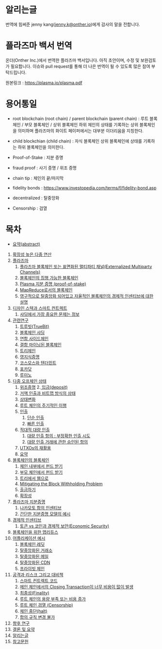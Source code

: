 # 알리는글

번역에 힘써준 jenny kang(jenny.k@onther.io)에게 감사의 말을 전합니다.

# 플라즈마 백서 번역

온더(Onther Inc.)에서 번역한 플라즈마 백서입니다.
아직 초안이며, 수정 및 보완검토가 필요합니다. 이슈와 pull request를 통해 더 나은 번역이 될 수 있도록 많은 참여 부탁드립니다.

원본링크 : https://plasma.io/plasma.pdf

# 용어통일

* root blockchain (root chain) / parent blockchain (parent chain)
: 루트 블록체인 / 부모 블록체인 / 상위 블록체인
하위 체인의 상태를 기록하는 상위 블록체인을 의미하며 플라즈마의 화이트 페이퍼에서는 대부분 이더리움을 지칭한다.

* child blockchian (child chain) : 자식 블록체인
상위 블록체인에 상태를 기록하는 하위 블록체인을 의미한다.

* Proof-of-Stake : 지분 증명
* fraud proof : 사기 증명 / 위조 증명
* chain tip : 체인의 끝/마지막
* fidelity bonds : https://www.investopedia.com/terms/f/fidelity-bond.asp
* decentralized : 탈중앙화
* Censorship : 검열


# 목차

* [요약(abstract)](https://github.com/Onther-Tech/plasma-korea/blob/master/abstract.md)

1. [확장성 높은 다중 연산](https://github.com/Onther-Tech/plasma-korea/blob/master/1_Scalable_Multi-Party_Computation.md)
2. [플라즈마](https://github.com/Onther-Tech/plasma-korea/blob/master/2_Plasma.md)
   1. [플라즈마 블록체인 또는 표면화된 멀티파티 채널(Externalized Multiparty Channels)](https://github.com/Onther-Tech/plasma-korea/blob/master/2_Plasma.md#%ED%94%8C%EB%9D%BC%EC%A6%88%EB%A7%88-%EB%B8%94%EB%A1%9D%EC%B2%B4%EC%9D%B8-%EB%98%90%EB%8A%94-%ED%91%9C%EB%A9%B4%ED%99%94%EB%90%9C-%EB%A9%80%ED%8B%B0%ED%8C%8C%ED%8B%B0-%EC%B1%84%EB%84%90externalized-multiparty-channels)
   2. [블록체인의 집행 가능한 블록체인](https://github.com/Onther-Tech/plasma-korea/blob/master/2_Plasma.md#%EB%B8%94%EB%A1%9D%EC%B2%B4%EC%9D%B8%EC%9D%98-%EC%A7%91%ED%96%89-%EA%B0%80%EB%8A%A5%ED%95%9C-%EB%B8%94%EB%A1%9D%EC%B2%B4%EC%9D%B8)
   3. [Plasma 지분 증명 (proof-of-stake)](https://github.com/Onther-Tech/plasma-korea/blob/master/2_Plasma.md#plasma-%EC%A7%80%EB%B6%84-%EC%A6%9D%EB%AA%85-proof-of-stake)
   4. [MapReduce로서의 블록체인](https://github.com/Onther-Tech/plasma-korea/blob/master/2_Plasma.md#mapreduce%EB%A1%9C%EC%84%9C%EC%9D%98-%EB%B8%94%EB%A1%9D%EC%B2%B4%EC%9D%B8)
   5. [영구적으로 탈중앙화 되어있고 자율적인 블록체인의 경제적 인센티브에 대한 설명](https://github.com/Onther-Tech/plasma-korea/blob/master/2_Plasma.md#%EC%98%81%EA%B5%AC%EC%A0%81%EC%9C%BC%EB%A1%9C-%ED%83%88%EC%A4%91%EC%95%99%ED%99%94-%EB%90%98%EC%96%B4%EC%9E%88%EA%B3%A0-%EC%9E%90%EC%9C%A8%EC%A0%81%EC%9D%B8-%EB%B8%94%EB%A1%9D%EC%B2%B4%EC%9D%B8%EC%9D%98-%EA%B2%BD%EC%A0%9C%EC%A0%81-%EC%9D%B8%EC%84%BC%ED%8B%B0%EB%B8%8C%EC%97%90-%EB%8C%80%ED%95%9C-%EC%84%A4%EB%AA%85)
3. [디자인 스텍과 스마트 컨트렉트](https://github.com/Onther-Tech/plasma-korea/blob/master/3_Design_Stack_and_Smart_Contracts.MD)
   1. [샤딩에서 가장 중요한 문제는 정보](https://github.com/Onther-Tech/plasma-korea/blob/master/3_Design_Stack_and_Smart_Contracts.MD#%EC%83%A4%EB%94%A9%EC%97%90%EC%84%9C-%EA%B0%80%EC%9E%A5-%EC%A4%91%EC%9A%94%ED%95%9C-%EB%AC%B8%EC%A0%9C%EB%8A%94-%EC%A0%95%EB%B3%B4)
4. [관련연구](https://github.com/Onther-Tech/plasma-korea/blob/master/4_Related_Work.md)
   1. [트루빗(TrueBit)](https://github.com/Onther-Tech/plasma-korea/blob/master/4_Related_Work.md#%ED%8A%B8%EB%A3%A8%EB%B9%97truebit)
   2. [블록체인 샤딩](https://github.com/Onther-Tech/plasma-korea/blob/master/4_Related_Work.md#%EB%B8%94%EB%A1%9D%EC%B2%B4%EC%9D%B8-%EC%83%A4%EB%94%A9)
   3. [연합 사이드체인](https://github.com/Onther-Tech/plasma-korea/blob/master/4_Related_Work.md#%EC%97%B0%ED%95%A9-%EC%82%AC%EC%9D%B4%EB%93%9C%EC%B2%B4%EC%9D%B8)
   4. [결합 마이닝된 블록체인](https://github.com/Onther-Tech/plasma-korea/blob/master/4_Related_Work.md#%EA%B2%B0%ED%95%A9%EB%A7%88%EC%9D%B4%EB%8B%9D%EB%90%9C-%EB%B8%94%EB%A1%9D%EC%B2%B4%EC%9D%B8merge-mined-blockchain)
   5. [트리체인](https://github.com/Onther-Tech/plasma-korea/blob/master/4_Related_Work.md#%ED%8A%B8%EB%A6%AC%EC%B2%B4%EC%9D%B8)
   6. [영지식증명](https://github.com/Onther-Tech/plasma-korea/blob/master/4_Related_Work.md#%EC%98%81%EC%A7%80%EC%8B%9D%EC%A6%9D%EB%AA%85zk-snark-%EB%B0%8F-zk-stark)
   7. [코스모스와 텐더민트](https://github.com/Onther-Tech/plasma-korea/blob/master/4_Related_Work.md#%EC%BD%94%EC%8A%A4%EB%AA%A8%EC%8A%A4%EC%99%80-%ED%85%90%EB%8D%94%EB%AF%BC%ED%8A%B8)
   8. [포카닷](https://github.com/Onther-Tech/plasma-korea/blob/master/4_Related_Work.md#%ED%8F%AC%EC%B9%B4%EB%8B%B7)
   9. [루미노](https://github.com/Onther-Tech/plasma-korea/blob/master/4_Related_Work.md#%EB%A3%A8%EB%AF%B8%EB%85%B8)
5. [다중 오프체인 상태](https://github.com/Onther-Tech/plasma-korea/blob/master/5_Multiparty_Off-Chain_State.md)
   1. [위조증명](https://github.com/Onther-Tech/plasma-korea/blob/master/5_Multiparty_Off-Chain_State.md#%EC%9C%84%EC%A1%B0%EC%A6%9D%EB%AA%85)
   2.[ 입금(deposit)](https://github.com/Onther-Tech/plasma-korea/blob/master/5_Multiparty_Off-Chain_State.md#%EC%9E%85%EA%B8%88deposit)
   3. [거액 인출과 비트맵 방식의 상태](https://github.com/Onther-Tech/plasma-korea/blob/master/5_Multiparty_Off-Chain_State.md#%EA%B1%B0%EC%95%A1-%EC%9D%B8%EC%B6%9C%EA%B3%BC-%EB%B9%84%ED%8A%B8%EB%A7%B5-%EB%B0%A9%EC%8B%9D%EC%9D%98-%EC%83%81%ED%83%9C)
   4. [상태변화](https://github.com/Onther-Tech/plasma-korea/blob/master/5_Multiparty_Off-Chain_State.md#%EC%83%81%ED%83%9C%EB%B3%80%ED%99%94)
   5. [루트 체인의 주기적인 이행](https://github.com/Onther-Tech/plasma-korea/blob/master/5_Multiparty_Off-Chain_State.md#%EB%A3%A8%ED%8A%B8-%EC%B2%B4%EC%9D%B8%EC%97%90-%EC%A3%BC%EA%B8%B0%EC%A0%81%EC%9D%B8-%EC%9D%B4%ED%96%89)
   6. [인출](https://github.com/Onther-Tech/plasma-korea/blob/master/5_Multiparty_Off-Chain_State.md#%EC%9D%B8%EC%B6%9C)
      1. [단순 인출](https://github.com/Onther-Tech/plasma-korea/blob/master/5_Multiparty_Off-Chain_State.md#%EA%B0%84%EB%8B%A8%ED%95%9C-%EC%9D%B8%EC%B6%9C)
      2. [빠른 인출](https://github.com/Onther-Tech/plasma-korea/blob/master/5_Multiparty_Off-Chain_State.md#%EB%B9%A0%EB%A5%B8-%EC%9D%B8%EC%B6%9C)
   7. [적대적 대량 인출](https://github.com/Onther-Tech/plasma-korea/blob/master/5_Multiparty_Off-Chain_State.md#%EC%A0%81%EB%8C%80%EC%A0%81-%EB%8C%80%EB%9F%89-%EC%9D%B8%EC%B6%9C)
      1. [대량 인출 항의 : 부정확한 인출 시도](https://github.com/Onther-Tech/plasma-korea/blob/master/5_Multiparty_Off-Chain_State.md#%EB%8C%80%EB%9F%89-%EC%9D%B8%EC%B6%9C-%ED%95%AD%EC%9D%98-%EB%B6%80%EC%A0%95%ED%99%95%ED%95%9C-%EC%9D%B8%EC%B6%9C-%EC%8B%9C%EB%8F%84)
      2. [대량 인출 거래에 관한 승인된 항의](https://github.com/Onther-Tech/plasma-korea/blob/master/5_Multiparty_Off-Chain_State.md#%EB%8C%80%EB%9F%89-%EC%9D%B8%EC%B6%9C-%EA%B1%B0%EB%9E%98%EC%97%90-%EA%B4%80%ED%95%9C-%EC%8A%B9%EC%9D%B8%EB%90%9C-%ED%95%AD%EC%9D%98)
   8. [UTXOs의 재활용](https://github.com/Onther-Tech/plasma-korea/blob/master/5_Multiparty_Off-Chain_State.md#utxos%EC%9D%98-%EC%9E%AC%ED%99%9C%EC%9A%A9)
   9. [요약](https://github.com/Onther-Tech/plasma-korea/blob/master/5_Multiparty_Off-Chain_State.md#%EC%9A%94%EC%95%BD)
6. [블록체인의 블록체인](https://github.com/Onther-Tech/plasma-korea/blob/master/6_Blockchains_in_Blockchains.md)
   1. [체인 내부에서 펀드 받기](https://github.com/Onther-Tech/plasma-korea/blob/master/6_Blockchains_in_Blockchains.md#%EC%B2%B4%EC%9D%B8-%EB%82%B4%EB%B6%80%EC%97%90%EC%84%9C-%ED%8E%80%EB%93%9C-%EB%B0%9B%EA%B8%B0)
   2. [부모 체인에서 펀드 받기](https://github.com/Onther-Tech/plasma-korea/blob/master/6_Blockchains_in_Blockchains.md#%EB%B6%80%EB%AA%A8-%EC%B2%B4%EC%9D%B8%EC%97%90%EC%84%9C-%ED%8E%80%EB%93%9C-%EB%B0%9B%EA%B8%B0)
   3. [트리에서 웹으로](https://github.com/Onther-Tech/plasma-korea/blob/master/6_Blockchains_in_Blockchains.md#%ED%8A%B8%EB%A6%AC%EC%97%90%EC%84%9C-%EC%9B%B9%EC%9C%BC%EB%A1%9C)
   4. [Mitigating the Block Withholding Problem](https://github.com/Onther-Tech/plasma-korea/blob/master/6_Blockchains_in_Blockchains.md#mitigating-the-block-withholding-problem)
   5. [출금하기](https://github.com/Onther-Tech/plasma-korea/blob/master/6_Blockchains_in_Blockchains.md#%EC%B6%9C%EA%B8%88%ED%95%98%EA%B8%B0)
   6. [확장성](https://github.com/Onther-Tech/plasma-korea/blob/master/6_Blockchains_in_Blockchains.md#%ED%99%95%EC%9E%A5%EC%84%B1)
7. [플라즈마 지분증명](https://github.com/Onther-Tech/plasma-korea/blob/master/7_Plasma_Proof-of-Stake.md)
   1. [나카모토 합의 인센티브](https://github.com/Onther-Tech/plasma-korea/blob/master/7_Plasma_Proof-of-Stake.md#%EB%82%98%EC%B9%B4%EB%AA%A8%ED%86%A0-%ED%95%A9%EC%9D%98-%EC%9D%B8%EC%84%BC%ED%8B%B0%EB%B8%8C)
   2. [간단한 지분증명 모델의 예시](https://github.com/Onther-Tech/plasma-korea/blob/master/7_Plasma_Proof-of-Stake.md#%EA%B0%84%EB%8B%A8%ED%95%9C-%EC%A7%80%EB%B6%84%EC%A6%9D%EB%AA%85-%EB%AA%A8%EB%8D%B8%EC%9D%98-%EC%98%88%EC%8B%9C)
8. [경제적 인센티브](https://github.com/Onther-Tech/plasma-korea/blob/master/8_Economic_Incentives.md)
   1. [토큰 vs 코인과 경제적 보안(Economic Security)](https://github.com/Onther-Tech/plasma-korea/blob/master/8_Economic_Incentives.md#%ED%86%A0%ED%81%B0-vs-%EC%BD%94%EC%9D%B8%EA%B3%BC-%EA%B2%BD%EC%A0%9C%EC%A0%81-%EB%B3%B4%EC%95%88economic-security)
9. [블록체인을 위한 맵리듀스](https://github.com/Onther-Tech/plasma-korea/blob/master/9_%20MapReduce_for_the_Blockchain.md)
10. [어플리케이션 예시](https://github.com/Onther-Tech/plasma-korea/blob/master/10_Example%20Applications.md)
    1. [블록체인 레딧](https://github.com/Onther-Tech/plasma-korea/blob/master/10_Example%20Applications.md#%EB%B8%94%EB%A1%9D%EC%B2%B4%EC%9D%B8-%EB%A0%88%EB%94%A7)
    2. [탈중앙화된 거래소](https://github.com/Onther-Tech/plasma-korea/blob/master/10_Example%20Applications.md#%ED%83%88%EC%A4%91%EC%95%99%ED%99%94%EB%90%9C-%ED%99%98%EC%A0%84)
    3. [탈중앙화된 메일](https://github.com/Onther-Tech/plasma-korea/blob/master/10_Example%20Applications.md#%ED%83%88%EC%A4%91%EC%95%99%ED%99%94%EB%90%9C-%EB%A9%94%EC%9D%BC)
    4. [탈중앙화된 CDN](https://github.com/Onther-Tech/plasma-korea/blob/master/10_Example%20Applications.md#%ED%83%88%EC%A4%91%EC%95%99%ED%99%94%EB%90%9C-cdn)
    5. [프라이빗 체인](https://github.com/Onther-Tech/plasma-korea/blob/master/10_Example%20Applications.md#%ED%94%84%EB%9D%BC%EC%9D%B4%EB%B9%97-%EC%B2%B4%EC%9D%B8)
11. [공격과 리스크 그리고 대비책](https://github.com/Onther-Tech/plasma-korea/blob/master/11_Attacks_Risks_and_Mitigations.md)
    1. [스마트 컨트렉트 코드](https://github.com/Onther-Tech/plasma-korea/blob/master/11_Attacks_Risks_and_Mitigations.md#%EC%8A%A4%EB%A7%88%ED%8A%B8-%EC%BB%A8%ED%8A%B8%EB%A0%89%ED%8A%B8-%EC%BD%94%EB%93%9C)
    2. [메인 체인에서의 Closing Transaction이 너무 비용이 많이 발생](https://github.com/Onther-Tech/plasma-korea/blob/master/11_Attacks_Risks_and_Mitigations.md#%EB%A9%94%EC%9D%B8-%EC%B2%B4%EC%9D%B8%EC%97%90%EC%84%9C%EC%9D%98-closing-transaction%EC%9D%B4-%EB%84%88%EB%AC%B4-%EB%B9%84%EC%9A%A9%EC%9D%B4-%EB%A7%8E%EC%9D%B4-%EB%B0%9C%EC%83%9D)
    3. [최종성(Finality)](https://github.com/Onther-Tech/plasma-korea/blob/master/11_Attacks_Risks_and_Mitigations.md#%EC%B5%9C%EC%A2%85%EC%84%B1finality)
    4. [루트 체인의 용량 부족 또는 비용 증가](https://github.com/Onther-Tech/plasma-korea/blob/master/11_Attacks_Risks_and_Mitigations.md#%EB%A3%A8%ED%8A%B8-%EC%B2%B4%EC%9D%B8%EC%9D%98-%EC%9A%A9%EB%9F%89-%EB%B6%80%EC%A1%B1-%EB%98%90%EB%8A%94-%EB%B9%84%EC%9A%A9-%EC%A6%9D%EA%B0%80)
    5. [루트 체인 검열 (Censorship)](https://github.com/Onther-Tech/plasma-korea/blob/master/11_Attacks_Risks_and_Mitigations.md#%EB%A3%A8%ED%8A%B8-%EC%B2%B4%EC%9D%B8-%EA%B2%80%EC%97%B4-censorship)
    6. [체인 중단(halt)](https://github.com/Onther-Tech/plasma-korea/blob/master/11_Attacks_Risks_and_Mitigations.md#%EC%B2%B4%EC%9D%B8-%EC%A4%91%EB%8B%A8halt)
    7. [합의 규칙 변경 불가](https://github.com/Onther-Tech/plasma-korea/blob/master/11_Attacks_Risks_and_Mitigations.md#%ED%95%A9%EC%9D%98-%EA%B7%9C%EC%B9%99-%EB%B3%80%EA%B2%BD-%EB%B6%88%EA%B0%80)
12. [향후 연구](https://github.com/Onther-Tech/plasma-korea/blob/master/12_Future_Research.md)
13. [결론 및 요약](https://github.com/Onther-Tech/plasma-korea/blob/master/13_Conclusion_and_Summary.md)
14. [알리는글](https://github.com/Onther-Tech/plasma-korea/blob/master/14_Acknowledgements.md)
15. [참고문헌](https://github.com/Onther-Tech/plasma-korea/blob/master/References.md)
